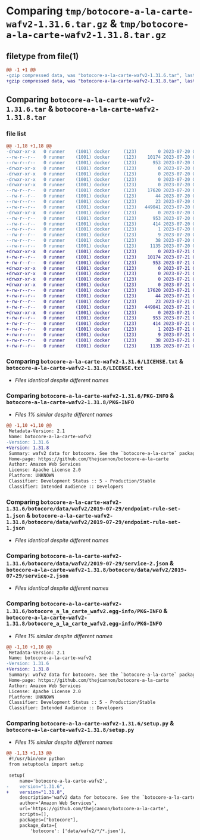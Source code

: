# Comparing `tmp/botocore-a-la-carte-wafv2-1.31.6.tar.gz` & `tmp/botocore-a-la-carte-wafv2-1.31.8.tar.gz`

## filetype from file(1)

```diff
@@ -1 +1 @@
-gzip compressed data, was "botocore-a-la-carte-wafv2-1.31.6.tar", last modified: Thu Jul 20 01:20:47 2023, max compression
+gzip compressed data, was "botocore-a-la-carte-wafv2-1.31.8.tar", last modified: Fri Jul 21 01:21:58 2023, max compression
```

## Comparing `botocore-a-la-carte-wafv2-1.31.6.tar` & `botocore-a-la-carte-wafv2-1.31.8.tar`

### file list

```diff
@@ -1,18 +1,18 @@
-drwxr-xr-x   0 runner    (1001) docker     (123)        0 2023-07-20 01:20:47.330933 botocore-a-la-carte-wafv2-1.31.6/
--rw-r--r--   0 runner    (1001) docker     (123)    10174 2023-07-20 01:20:47.000000 botocore-a-la-carte-wafv2-1.31.6/LICENSE.txt
--rw-r--r--   0 runner    (1001) docker     (123)      953 2023-07-20 01:20:47.326933 botocore-a-la-carte-wafv2-1.31.6/PKG-INFO
-drwxr-xr-x   0 runner    (1001) docker     (123)        0 2023-07-20 01:20:47.326933 botocore-a-la-carte-wafv2-1.31.6/botocore/
-drwxr-xr-x   0 runner    (1001) docker     (123)        0 2023-07-20 01:20:47.326933 botocore-a-la-carte-wafv2-1.31.6/botocore/data/
-drwxr-xr-x   0 runner    (1001) docker     (123)        0 2023-07-20 01:20:47.326933 botocore-a-la-carte-wafv2-1.31.6/botocore/data/wafv2/
-drwxr-xr-x   0 runner    (1001) docker     (123)        0 2023-07-20 01:20:47.326933 botocore-a-la-carte-wafv2-1.31.6/botocore/data/wafv2/2019-07-29/
--rw-r--r--   0 runner    (1001) docker     (123)    17620 2023-07-20 01:19:55.000000 botocore-a-la-carte-wafv2-1.31.6/botocore/data/wafv2/2019-07-29/endpoint-rule-set-1.json
--rw-r--r--   0 runner    (1001) docker     (123)       44 2023-07-20 01:19:55.000000 botocore-a-la-carte-wafv2-1.31.6/botocore/data/wafv2/2019-07-29/examples-1.json
--rw-r--r--   0 runner    (1001) docker     (123)       23 2023-07-20 01:19:55.000000 botocore-a-la-carte-wafv2-1.31.6/botocore/data/wafv2/2019-07-29/paginators-1.json
--rw-r--r--   0 runner    (1001) docker     (123)   449041 2023-07-20 01:19:55.000000 botocore-a-la-carte-wafv2-1.31.6/botocore/data/wafv2/2019-07-29/service-2.json
-drwxr-xr-x   0 runner    (1001) docker     (123)        0 2023-07-20 01:20:47.326933 botocore-a-la-carte-wafv2-1.31.6/botocore_a_la_carte_wafv2.egg-info/
--rw-r--r--   0 runner    (1001) docker     (123)      953 2023-07-20 01:20:47.000000 botocore-a-la-carte-wafv2-1.31.6/botocore_a_la_carte_wafv2.egg-info/PKG-INFO
--rw-r--r--   0 runner    (1001) docker     (123)      414 2023-07-20 01:20:47.000000 botocore-a-la-carte-wafv2-1.31.6/botocore_a_la_carte_wafv2.egg-info/SOURCES.txt
--rw-r--r--   0 runner    (1001) docker     (123)        1 2023-07-20 01:20:47.000000 botocore-a-la-carte-wafv2-1.31.6/botocore_a_la_carte_wafv2.egg-info/dependency_links.txt
--rw-r--r--   0 runner    (1001) docker     (123)        9 2023-07-20 01:20:47.000000 botocore-a-la-carte-wafv2-1.31.6/botocore_a_la_carte_wafv2.egg-info/top_level.txt
--rw-r--r--   0 runner    (1001) docker     (123)       38 2023-07-20 01:20:47.330933 botocore-a-la-carte-wafv2-1.31.6/setup.cfg
--rw-r--r--   0 runner    (1001) docker     (123)     1135 2023-07-20 01:20:47.000000 botocore-a-la-carte-wafv2-1.31.6/setup.py
+drwxr-xr-x   0 runner    (1001) docker     (123)        0 2023-07-21 01:21:58.047594 botocore-a-la-carte-wafv2-1.31.8/
+-rw-r--r--   0 runner    (1001) docker     (123)    10174 2023-07-21 01:21:57.000000 botocore-a-la-carte-wafv2-1.31.8/LICENSE.txt
+-rw-r--r--   0 runner    (1001) docker     (123)      953 2023-07-21 01:21:58.047594 botocore-a-la-carte-wafv2-1.31.8/PKG-INFO
+drwxr-xr-x   0 runner    (1001) docker     (123)        0 2023-07-21 01:21:58.043594 botocore-a-la-carte-wafv2-1.31.8/botocore/
+drwxr-xr-x   0 runner    (1001) docker     (123)        0 2023-07-21 01:21:58.043594 botocore-a-la-carte-wafv2-1.31.8/botocore/data/
+drwxr-xr-x   0 runner    (1001) docker     (123)        0 2023-07-21 01:21:58.043594 botocore-a-la-carte-wafv2-1.31.8/botocore/data/wafv2/
+drwxr-xr-x   0 runner    (1001) docker     (123)        0 2023-07-21 01:21:58.043594 botocore-a-la-carte-wafv2-1.31.8/botocore/data/wafv2/2019-07-29/
+-rw-r--r--   0 runner    (1001) docker     (123)    17620 2023-07-21 01:21:06.000000 botocore-a-la-carte-wafv2-1.31.8/botocore/data/wafv2/2019-07-29/endpoint-rule-set-1.json
+-rw-r--r--   0 runner    (1001) docker     (123)       44 2023-07-21 01:21:06.000000 botocore-a-la-carte-wafv2-1.31.8/botocore/data/wafv2/2019-07-29/examples-1.json
+-rw-r--r--   0 runner    (1001) docker     (123)       23 2023-07-21 01:21:06.000000 botocore-a-la-carte-wafv2-1.31.8/botocore/data/wafv2/2019-07-29/paginators-1.json
+-rw-r--r--   0 runner    (1001) docker     (123)   449041 2023-07-21 01:21:06.000000 botocore-a-la-carte-wafv2-1.31.8/botocore/data/wafv2/2019-07-29/service-2.json
+drwxr-xr-x   0 runner    (1001) docker     (123)        0 2023-07-21 01:21:58.047594 botocore-a-la-carte-wafv2-1.31.8/botocore_a_la_carte_wafv2.egg-info/
+-rw-r--r--   0 runner    (1001) docker     (123)      953 2023-07-21 01:21:58.000000 botocore-a-la-carte-wafv2-1.31.8/botocore_a_la_carte_wafv2.egg-info/PKG-INFO
+-rw-r--r--   0 runner    (1001) docker     (123)      414 2023-07-21 01:21:58.000000 botocore-a-la-carte-wafv2-1.31.8/botocore_a_la_carte_wafv2.egg-info/SOURCES.txt
+-rw-r--r--   0 runner    (1001) docker     (123)        1 2023-07-21 01:21:58.000000 botocore-a-la-carte-wafv2-1.31.8/botocore_a_la_carte_wafv2.egg-info/dependency_links.txt
+-rw-r--r--   0 runner    (1001) docker     (123)        9 2023-07-21 01:21:58.000000 botocore-a-la-carte-wafv2-1.31.8/botocore_a_la_carte_wafv2.egg-info/top_level.txt
+-rw-r--r--   0 runner    (1001) docker     (123)       38 2023-07-21 01:21:58.047594 botocore-a-la-carte-wafv2-1.31.8/setup.cfg
+-rw-r--r--   0 runner    (1001) docker     (123)     1135 2023-07-21 01:21:57.000000 botocore-a-la-carte-wafv2-1.31.8/setup.py
```

### Comparing `botocore-a-la-carte-wafv2-1.31.6/LICENSE.txt` & `botocore-a-la-carte-wafv2-1.31.8/LICENSE.txt`

 * *Files identical despite different names*

### Comparing `botocore-a-la-carte-wafv2-1.31.6/PKG-INFO` & `botocore-a-la-carte-wafv2-1.31.8/PKG-INFO`

 * *Files 1% similar despite different names*

```diff
@@ -1,10 +1,10 @@
 Metadata-Version: 2.1
 Name: botocore-a-la-carte-wafv2
-Version: 1.31.6
+Version: 1.31.8
 Summary: wafv2 data for botocore. See the `botocore-a-la-carte` package for more info.
 Home-page: https://github.com/thejcannon/botocore-a-la-carte
 Author: Amazon Web Services
 License: Apache License 2.0
 Platform: UNKNOWN
 Classifier: Development Status :: 5 - Production/Stable
 Classifier: Intended Audience :: Developers
```

### Comparing `botocore-a-la-carte-wafv2-1.31.6/botocore/data/wafv2/2019-07-29/endpoint-rule-set-1.json` & `botocore-a-la-carte-wafv2-1.31.8/botocore/data/wafv2/2019-07-29/endpoint-rule-set-1.json`

 * *Files identical despite different names*

### Comparing `botocore-a-la-carte-wafv2-1.31.6/botocore/data/wafv2/2019-07-29/service-2.json` & `botocore-a-la-carte-wafv2-1.31.8/botocore/data/wafv2/2019-07-29/service-2.json`

 * *Files identical despite different names*

### Comparing `botocore-a-la-carte-wafv2-1.31.6/botocore_a_la_carte_wafv2.egg-info/PKG-INFO` & `botocore-a-la-carte-wafv2-1.31.8/botocore_a_la_carte_wafv2.egg-info/PKG-INFO`

 * *Files 1% similar despite different names*

```diff
@@ -1,10 +1,10 @@
 Metadata-Version: 2.1
 Name: botocore-a-la-carte-wafv2
-Version: 1.31.6
+Version: 1.31.8
 Summary: wafv2 data for botocore. See the `botocore-a-la-carte` package for more info.
 Home-page: https://github.com/thejcannon/botocore-a-la-carte
 Author: Amazon Web Services
 License: Apache License 2.0
 Platform: UNKNOWN
 Classifier: Development Status :: 5 - Production/Stable
 Classifier: Intended Audience :: Developers
```

### Comparing `botocore-a-la-carte-wafv2-1.31.6/setup.py` & `botocore-a-la-carte-wafv2-1.31.8/setup.py`

 * *Files 1% similar despite different names*

```diff
@@ -1,13 +1,13 @@
 #!/usr/bin/env python
 from setuptools import setup
 
 setup(
     name='botocore-a-la-carte-wafv2',
-    version="1.31.6",
+    version="1.31.8",
     description='wafv2 data for botocore. See the `botocore-a-la-carte` package for more info.',
     author='Amazon Web Services',
     url='https://github.com/thejcannon/botocore-a-la-carte',
     scripts=[],
     packages=["botocore"],
     package_data={
         'botocore': ['data/wafv2/*/*.json'],
```

